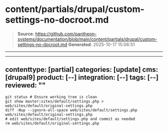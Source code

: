 # content/partials/drupal/custom-settings-no-docroot.md

> **Source**: https://github.com/pantheon-systems/documentation/blob/main/content/partials/drupal/custom-settings-no-docroot.md
> **Generated**: 2025-10-17 15:06:51

---

---
contenttype: [partial]
categories: [update]
cms: [drupal9]
product: [--]
integration: [--]
tags: [--]
reviewed: ""
---

```bash{promptUser:user}
git status # Ensure working tree is clean
git show master:sites/default/settings.php > web/sites/default/original-settings.php
diff -Nup --ignore-all-space web/sites/default/settings.php web/sites/default/original-settings.php
# edit web/sites/default/settings.php and commit as needed
rm web/sites/default/original-settings.php
```
